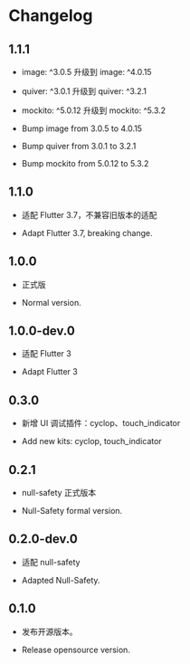 # Changelog

## 1.1.1

* image: ^3.0.5 升级到 image: ^4.0.15

* quiver: ^3.0.1 升级到 quiver: ^3.2.1

* mockito: ^5.0.12 升级到 mockito: ^5.3.2

* Bump image from 3.0.5 to 4.0.15 
	
* Bump quiver from 3.0.1 to 3.2.1
	
* Bump mockito from 5.0.12 to 5.3.2


## 1.1.0

* 适配 Flutter 3.7，不兼容旧版本的适配

* Adapt Flutter 3.7, breaking change.

## 1.0.0

* 正式版

* Normal version.

## 1.0.0-dev.0

* 适配 Flutter 3

* Adapt Flutter 3

## 0.3.0

* 新增 UI 调试插件：cyclop、touch_indicator

* Add new kits: cyclop, touch_indicator

## 0.2.1

* null-safety 正式版本

* Null-Safety formal version.

## 0.2.0-dev.0

* 适配 null-safety

* Adapted Null-Safety.

## 0.1.0

* 发布开源版本。

* Release opensource version.
